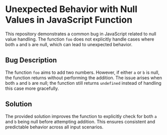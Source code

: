# Unexpected Behavior with Null Values in JavaScript Function

This repository demonstrates a common bug in JavaScript related to null value handling. The function `foo` does not explicitly handle cases where both `a` and `b` are null, which can lead to unexpected behavior.

## Bug Description
The function `foo` aims to add two numbers. However, if either `a` or `b` is null, the function returns without performing the addition.  The issue arises when both `a` and `b` are null; the function still returns `undefined` instead of handling this case more gracefully.

## Solution
The provided solution improves the function to explicitly check for both `a` and `b` being null before attempting addition.  This ensures consistent and predictable behavior across all input scenarios.